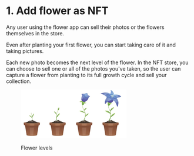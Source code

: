 # 1. Add flower as NFT

Any user using the flower app can sell their photos or the flowers themselves in the store.

Even after planting your first flower, you can start taking care of it and taking pictures.

Each new photo becomes the next level of the flower. In the NFT store, you can choose to sell one or all of the photos you've taken, so the user can capture a flower from planting to its full growth cycle and sell your collection.

<figure><img src="../../.gitbook/assets/image (6).png" alt=""><figcaption><p>Flower levels</p></figcaption></figure>
